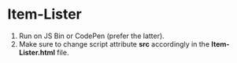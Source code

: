 # Item-Lister
<ol>
<li>Run on JS Bin or CodePen (prefer the latter).</li>
  <li>Make sure to change script attribute <b>src</b> accordingly in the <b>Item-Lister.html</b> file.</li>
</ol>
